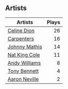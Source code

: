## Artists
Artists | Plays 
----- | -----: 
[Celine Dion](/artists/celine-dion-39068) | 26
[Carpenters](/artists/carpenters-39303) | 16
[Johnny Mathis](/artists/johnny-mathis-14581) | 14
[Nat King Cole](/artists/nat-king-cole-3428) | 11
[Andy Williams](/artists/andy-williams-16425) | 8
[Tony Bennett](/artists/tony-bennett-2564) | 4
[Aaron Neville](/artists/aaron-neville-384) | 2

